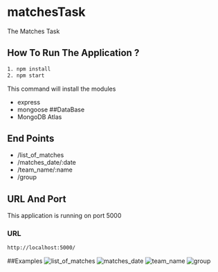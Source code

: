 # matchesTask
The Matches Task
## How To Run The Application ?
```bash
1. npm install
2. npm start
```

This command will install the modules 
* express
* mongoose
##DataBase 
* MongoDB Atlas
## End Points
* /list_of_matches
* /matches_date/:date
* /team_name/:name
* /group
## URL And Port
This application is running on port 5000
### URL
```bash
http://localhost:5000/
```
##Examples
![list_of_matches](https://user-images.githubusercontent.com/37047996/99285289-06152880-2840-11eb-9498-e64d80a5ef14.PNG)
![matches_date](https://user-images.githubusercontent.com/37047996/99285360-14634480-2840-11eb-9203-636ad01f9a2f.PNG)
![team_name](https://user-images.githubusercontent.com/37047996/99285396-1e854300-2840-11eb-8b6c-437a2934d143.PNG)
![group](https://user-images.githubusercontent.com/37047996/99286330-6193e600-2841-11eb-9a96-58d18aeda964.PNG)

